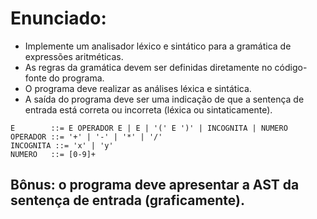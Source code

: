 # Enunciado:
* Implemente um analisador léxico e sintático para a gramática de expressões aritméticas.
* As regras da gramática devem ser definidas diretamente no código-fonte do programa.
* O programa deve realizar as análises léxica e sintática.
* A saída do programa deve ser uma indicação de que a sentença de entrada está correta ou incorreta (léxica ou sintaticamente).

```
E        ::= E OPERADOR E | E | '(' E ')' | INCOGNITA | NUMERO
OPERADOR ::= '+' | '-' | '*' | '/'
INCOGNITA ::= 'x' | 'y'
NUMERO   ::= [0-9]+
```


## Bônus: o programa deve apresentar a AST da sentença de entrada (graficamente).
